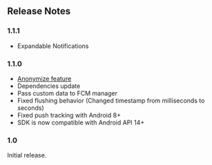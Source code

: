 ## Release Notes


### 1.1.1
* Expandable Notifications

### 1.1.0

* [Anonymize feature](./ANONYMIZE.md)
* Dependencies update
* Pass custom data to FCM manager
* Fixed flushing behavior (Changed timestamp from milliseconds to seconds)
* Fixed push tracking with Android 8+
* SDK is now compatible with Android API 14+  

### 1.0

Initial release.